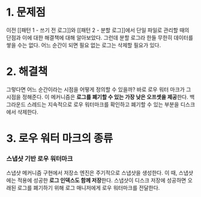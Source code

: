 # 1. 문제점
이전 [[패턴 1 - 쓰기 전 로그]]와 [[패턴 2 - 분할 로그]]에서 단일 파일로 관리할 때의 단점과 이에 대한 해결책에 대해 알아보았다. 
그런데 분할 로그라 한들 무한히 데이터를 쌓을 수는 없다.
어느 순간이 되면 필요 없는 로그는 삭제할 필요가 있다.

# 2. 해결책
그렇다면 어느 순간이라는 시점을 어떻게 정의할 수 있을까?
바로 로우 워터 마크가 그 시점을 정해준다.
이 메커니즘은 **로그를 폐기할 수 있는 가장 낮은 오프셋을 제공**한다.
백그라운드 스레드는 지속적으로 로우 워터마크를 확인하고 폐기할 수 있는 부분을 디스크에서 삭제한다.

# 3. 로우 워터 마크의 종류
### 스냅샷 기반 로우 워터마크
스냅샷 메커니즘 구현에서 저장소 엔진은 주기적으로 스냅샷을 생성한다. 
이 때, 스냅샷에는 적용에 성공한 **로그 인덱스도 함께 저장**한다.
스냅샷이 디스크 저장에 성공하면 오래된 로그를 폐기하기 위해 로그 매니저에게 로우 워터마크를 전달한다.